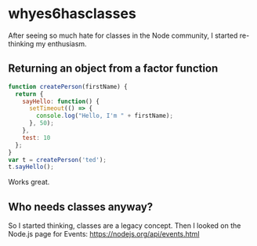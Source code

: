 # whyes6hasclasses

After seeing so much hate for classes in the Node community, I started re-thinking my enthusiasm.

## Returning an object from a factor function

```javascript
function createPerson(firstName) {                                                                            
  return {                                                                                    
    sayHello: function() {                                                                                        
      setTimeout(() => {                                                                                                
        console.log("Hello, I'm " + firstName);                                                                         
      }, 50);                                                                                                           
    },                                                            
    test: 10                                                                                                            
  };                                                                                                                    
}                                                                                                                                                                       
var t = createPerson('ted');                                                                                            
t.sayHello();                
```

Works great.

## Who needs classes anyway?

So I started thinking, classes are a legacy concept.  Then I looked on the Node.js page for Events: https://nodejs.org/api/events.html

